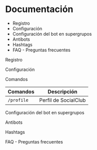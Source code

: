 # Documentación
- Registro
- Configuración
- Configuración del bot en supergrupos
- Antibots
- Hashtags
- FAQ - Preguntas frecuentes

Registro

Configuración

Comandos

| Comandos | Descripción |
| -------- | ----------- |
| `/profile` | Perfil de SocialClub

Configuración del bot en supergrupos

Antibots

Hashtags

FAQ - Preguntas frecuentes
